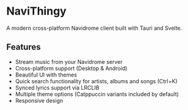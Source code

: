 # NaviThingy

A modern cross-platform Navidrome client built with Tauri and Svelte.

## Features

- Stream music from your Navidrome server
- Cross-platform support (Desktop & Android)
- Beautiful UI with themes
- Quick search functionality for artists, albums and songs (Ctrl+K)
- Synced lyrics support via LRCLIB
- Multiple theme options (Catppuccin variants included by default)
- Responsive design
